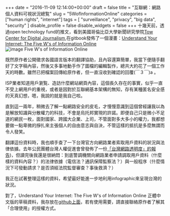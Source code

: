 ﻿+++
date = "2016-11-09 12:14:00+00:00"
draft = false
title = "互聯網：網路個人資料可視狀況總覧"
slug = "5WofInformationOnline"
categories = ["human rights", "internet"]
tags = [
  "surveillance",
  "privacy",
  "big data",
  "security"
  ]
disable_profile = false
disable_widgets = false
+++
十幾天前，透過open technology fund的推文，看到美國哥倫比亞大學新聞研究學院[Tow Center for Digital Journalism](http://towcenter.org/),在gitbook發佈了一個漫畫：[Understand Your Internet: The Five W's of Information Online](https://www.gitbook.com/book/towcenter/understand-your-internet-the-five-w-s-of-informat/details)
![image Five W's of Information Online](https://ek8whxe.cloudimg.io/s/cdn/x/https://www.gitbook.com/content/book/towcenter/understand-your-internet-the-five-w-s-of-informat/TheInternetADataVisibilityOverview-low.jpg)
<!--more-->

既然原作者公開徵求各國語言版本的翻譯協助，且內容還算簡單，我當下便隨手翻好了文字稿內容，然後又多事地動手作了圖檔的編輯製作，總共大約花了一個工作天的時數。雖然已把檔案回傳給原作者，但一直沒收到確認的回覆(￣３￣)a 。

ISP業者知道用戶瀏覧、造訪什麼網站網頁內容，這個長久存在的事實，似乎一直不受上網用戶的重視，或者是因對於互聯網基本架構的無知，存有某種匿名安全感的天真幻想，嗯，我說的就是我自己啦。

直到這一兩年，稍微去了解一點網路安全的皮毛，才慢慢意識到這個曾經讓我以為是解放知識與分散權力的科技，不會是烏托邦實現的許諾。即便自己只是微小不足道的網民一枚，面對國家、跨國大企業、上司，不管面對多大多小的權力，我都想要做一點卑微的掙扎來主張個人的自由意志與自決，不管這樣的抵抗是多麼無謂而令人發笑。

翻譯這份資料時，我也順手查了一下台灣官方向網路業者索取用戶資料的狀況與法律依據。去年公民團體台灣人權促進會曾發佈了一份[「台灣網路透明度」的報告](http://www.tahr.org.tw/transparency/))，但讀完後我還是很納悶：到底警調機關向網路業者申請調取用戶資料（什麼樣的資料內容？）的法律依據（電信法？通訊保障監察法？）與一般程序（什麼情況下可發動請求？是否須經法院監督審查？事後救濟？）

我正在試著整理這樣的資料，希望最好能進一步地利用infographic來呈現台灣的狀況。

對了，Understand Your Internet: The Five W's of Information Online 正體中文版的草稿資料，我存放在[github上面](https://github.com/jxtsai/infographics/tree/master/InternetData)，若有使用需要，請直接聯絡原作者了解其「合理使用」的授權方式。
